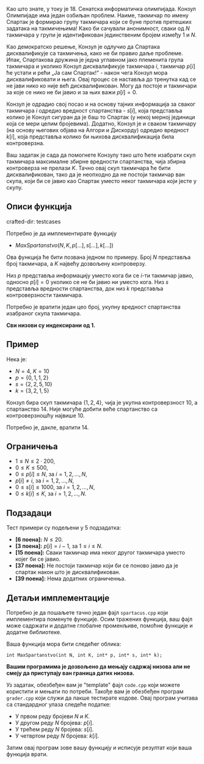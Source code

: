 Као што знате, у току је 18. Сенатска информатичка олимпијада. Конзул Олимпијаде има један озбиљан проблем. Наиме, такмичар по имену Спартак је формирао групу такмичара који се буне против претешких задатака на такмичењима! Како би сачували анонимност, сваки од $N$ такмичара у групи је идентификован јединственим бројем између $1$ и $N$.

Као демократско решење, Конзул је одлучио да Спартака дисквалификује са такмичења, како не би правио даље проблеме. Ипак, Спартакова дружина је једна углавном јако племенита група такмичара и уколико Конзул дисквалификује такмичара $i$, такмичар $p[i]$ ће устати и рећи „Ја сам Спартак!“ - након чега Конзул мора дисквалификовати и њега. Овај процес се наставља до тренутка кад се не јави нико ко није већ дисквалификован. Могу да постоје и такмичари за које се нико не би јавио и за њих важи $p[i] = 0$.

Конзул је одрадио свој посао и на основу тајних информација за сваког такмичара $i$ одредио вредност спартанства - $s[i]$, која представља колико је Конзул сигуран да је баш то Спартак (у некој мерној јединици која се мери целим бројевима). Додатно, Конзул је и сваком такмичару (на основу његових објава на Алгори и Дискорду) одредио вредност $k[i]$, која представља колико би њихова дисквалификација била контрoверзна.

Ваш задатак је сада да помогнете Конзулу тако што ћете изабрати скуп такмичара максималне збирне вредности спартанства, чија збирна контрoверза не прелази $K$. Тачно овај скуп такмичара ће бити дисквалификован, тако да је неопходно да не постоји такмичар ван скупа, који би се јавио као Спартак уместо неког такмичара који јесте у скупу.

## Описи функција
crafted-dir: testcases

Потребно је да имплементирате функцију

- $MaxSpartanstvo(N, K, p[\ldots], s[\ldots], k[\ldots])$

Ова функција ће бити позвана једном по примеру. Број $N$ представља број такмичара, а $K$ највећу дозвољену контроверзу. 

Низ $p$ представља информацију уместо кога би се $i$-ти такмичар јавио, односно $p[i] = 0$ уколико се не би јавио ни уместо кога. Низ $s$ представља вредности спартанства, док низ $k$ представља контроверзности такмичара.

Потребно је вратити један цео број, укупну вредност спартанства изабраног скупа такмичара. 

**Сви низови су индексирани од 1.**

## Пример

Нека је:
- $N=4$, $K=10$
- $p=\{0, 1, 1, 2\}$
- $s=\{2, 2, 5, 10\}$
- $k=\{3, 2, 1, 5\}$

Конзул бира скуп такмичара $\{1, 2, 4\}$, чија је укупна контроверзност $10$, а спартанство $14$. Није могуће добити веће спартанство са контроверзношћу највише $10$.

Потребно је, дакле, вратити 14.

## Ограничења

* $1 \leq N  \leq 2\cdot 200$,
* $0 \leq K \leq 500$,
* $0 \leq p[i] \leq N$, за $i = 1, 2, \ldots, N$,
* $p[i] \neq i$, за $i = 1, 2, \ldots, N$,
* $0 \leq s[i] \leq 1000$, за $i = 1, 2, \ldots, N$,
* $0 \leq k[i] \leq K$, за $i = 1, 2, \ldots, N$.

## Подзадаци

Тест примери су подељени у $5$ подзадатка:

-   **[6 поена]:** $N \leq 20$.
-   **[3 поена]:** $p[i] = i-1$, за $1 \leq i \leq N$.
-   **[15 поена]:** Сваки такмичар има неког другог такмичара уместо којег би се јавио.
-   **[37 поена]:** Не постоји такмичар који би се поново јавио да је спартак након што је дисквалификован.
-   **[39 поена]:** Нема додатних ограниченња.

## Детаљи имплементације

Потребно је да пошаљете тачно један фајл `spartacus.cpp` који имплементира поменуте функције. Осим тражених функција, ваш фајл може садржати и додатне глобалне променљиве, помоћне функције и додатне библиотеке.

Ваша функција мора бити следећег облика:

`int MaxSpartanstvo(int N, int K, int* p, int* s, int* k);`

**Вашим програмима је дозвољено да мењају садржај низова али не смеју да приступају ван граница датих низова.**

Уз задатак, обезбеђен вам је "template" фајл `code.cpp` који можете користити и мењати по потреби. Такође вам је обезбеђен програм `grader.cpp` који служи да лакше тестирате кодове. Овај програм учитава са стандардног улаза следеће податке:

- У првом реду бројеви $N$ и $K$.
- У другом реду $N$ бројева: $p[i]$.
- У трећем реду $N$ бројева: $s[i]$.
- У четвртом реду $N$ бројева: $k[i]$.

Затим овај програм зове вашу функцију и исписује резултат који ваша функција врати.
